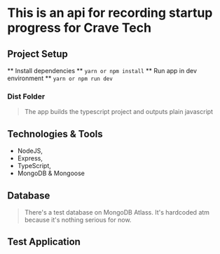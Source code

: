 # This is an api for recording startup progress for Crave Tech

## Project Setup
** Install dependencies **
`yarn or npm install`
** Run app in dev environment **
`yarn or npm run dev`

### Dist Folder
> The app builds the typescript project and outputs plain javascript

## Technologies & Tools
* NodeJS,
* Express,
* TypeScript,
* MongoDB & Mongoose

## Database
> There's a test database on MongoDB Atlass. It's hardcoded atm because it's nothing serious for now.

## Test Application
